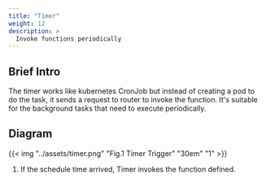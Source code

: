 ```yaml
---
title: "Timer"
weight: 12
description: >
  Invoke functions periodically
---
```


## Brief Intro

The timer works like kubernetes CronJob but instead of creating a pod to do the task, it sends a request to router to invoke the function.
It's suitable for the background tasks that need to execute periodically.

## Diagram

{{< img "../assets/timer.png" "Fig.1 Timer Trigger" "30em" "1" >}}

1. If the schedule time arrived, Timer invokes the function defined.
